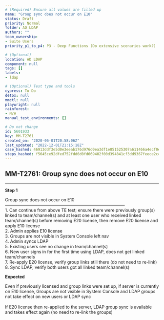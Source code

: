 ```yaml
---
# (Required) Ensure all values are filled up
name: "Group sync does not occur on E10"
status: Draft
priority: Normal
folder: AD LDAP
authors: ""
team_ownership: 
- Suite Users
priority_p1_to_p4: P3 - Deep Functions (Do extensive scenarios work?)

# (Optional)
location: AD LDAP
component: null
tags: []
labels: 
- ldap

# (Optional) Test type and tools
cypress: To Do
detox: null
mmctl: null
playwright: null
rainforest: 
- N/A
manual_test_environments: []

# Do not change
id: 5601933
key: MM-T2761
created_on: "2020-06-01T20:58:06Z"
last_updated: "2022-12-01T21:15:18Z"
case_hashed: 46913ddf3e5d0e3eeab176d976d0ea3df1e851525307a611466a4ecf0e829302fb8a25c00a9fa36d42480f447073e1e7
steps_hashed: f5645ce92dfed752fdd6d0fd669402f00d394841cf3dd9367feece2cce7804110ec1f0e011df501ed26128f0817f9ece
---
```


<!-- (Auto-generated) Based on frontmatter's "key" and "name" -->

## MM-T2761: Group sync does not occur on E10

---

**Step 1**

Group sync does not occur on E10\
————————————————————————————\
1\. Can continue from above TE test; ensure there were previously group(s) linked to team/channel(s) and at least one user who received linked team/channel(s) before removing E20 license, then remove E20 license and apply E10 license\
2\. Admin applies E10 license\
3\. Groups are not visible in System Console left nav\
4\. Admin syncs LDAP\
5\. Existing users see no change in team/channel(s)\
6\. New user signs in for the first time using LDAP, does not get linked team/channels\
7\. Re-apply E20 license, verify group links still there (do not need to re-link)\
8\. Sync LDAP, verify both users got all linked team/channel(s)

**Expected**

Even if previously licensed and group links were set up, if server is currently on E10 license, Groups are not visible in System Console and LDAP groups not take effect on new users or LDAP sync\
\
If E20 license then re-applied to the server, LDAP group sync is available and takes effect again (no need to re-link the groups)
